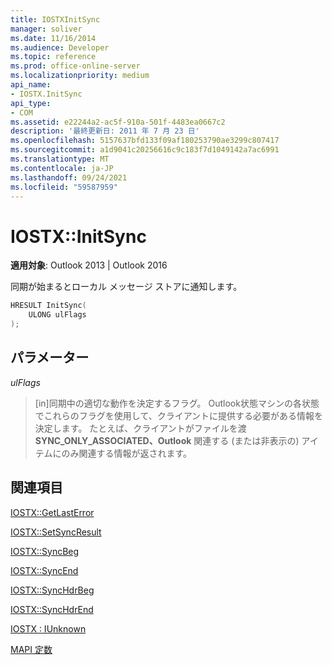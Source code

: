 ```yaml
---
title: IOSTXInitSync
manager: soliver
ms.date: 11/16/2014
ms.audience: Developer
ms.topic: reference
ms.prod: office-online-server
ms.localizationpriority: medium
api_name:
- IOSTX.InitSync
api_type:
- COM
ms.assetid: e22244a2-ac5f-910a-501f-4483ea0667c2
description: '最終更新日: 2011 年 7 月 23 日'
ms.openlocfilehash: 5157637bfd133f09af180253790ae3299c807417
ms.sourcegitcommit: a1d9041c20256616c9c183f7d1049142a7ac6991
ms.translationtype: MT
ms.contentlocale: ja-JP
ms.lasthandoff: 09/24/2021
ms.locfileid: "59587959"
---
```

# <a name="iostxinitsync"></a>IOSTX::InitSync

  
  
**適用対象**: Outlook 2013 | Outlook 2016 
  
同期が始まるとローカル メッセージ ストアに通知します。
  
```cpp
HRESULT InitSync( 
    ULONG ulFlags 
);
```

## <a name="parameters"></a>パラメーター

 _ulFlags_
  
> [in]同期中の適切な動作を決定するフラグ。 Outlook状態マシンの各状態でこれらのフラグを使用して、クライアントに提供する必要がある情報を決定します。 たとえば、クライアントがファイルを渡 **SYNC_ONLY_ASSOCIATED、Outlook** 関連する (または非表示の) アイテムにのみ関連する情報が返されます。 
    
## <a name="see-also"></a>関連項目



[IOSTX::GetLastError](iostx-getlasterror.md)
  
[IOSTX::SetSyncResult](iostx-setsyncresult.md)
  
[IOSTX::SyncBeg](iostx-syncbeg.md)
  
[IOSTX::SyncEnd](iostx-syncend.md)
  
[IOSTX::SyncHdrBeg](iostx-synchdrbeg.md)
  
[IOSTX::SyncHdrEnd](iostx-synchdrend.md)
  
[IOSTX : IUnknown](iostxiunknown.md)


[MAPI 定数](mapi-constants.md)

